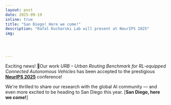 ```yaml
---
layout: post
date: 2025-09-19
inline: true
title: "San Diego! Here we come!"
description: "Rafal Kucharski Lab will present at NeurIPS 2025"
img: 



      
---
```

Exciting news! 🎉Our work _URB – Urban Routing Benchmark for RL-equipped Connected Autonomous Vehicles_ has been accepted to the prestigious [**NeurIPS 2025**](https://neurips.cc/) conference!

We're thrilled to share our research with the global AI community — and even more excited to be heading to San Diego this year. [**San Diego, here we come!**]
